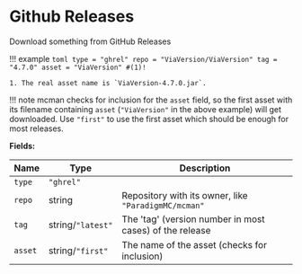 # Github Releases

Download something from GitHub Releases

!!! example
    ```toml
    type = "ghrel"
    repo = "ViaVersion/ViaVersion"
    tag = "4.7.0"
    asset = "ViaVersion" #(1)!
    ```

    1. The real asset name is `ViaVersion-4.7.0.jar`.

!!! note
    mcman checks for inclusion for the `asset` field, so the first asset with its filename containing `asset` (`"ViaVersion"` in the above example) will get downloaded. Use `"first"` to use the first asset which should be enough for most releases.

**Fields:**

| Name    | Type              | Description                                             |
| ------- | ----------------- | ------------------------------------------------------- |
| `type`  | `"ghrel"`         |                                                         |
| `repo`  | string            | Repository with its owner, like `"ParadigmMC/mcman"`    |
| `tag`   | string/`"latest"` | The 'tag' (version number in most cases) of the release |
| `asset` | string/`"first"`  | The name of the asset (checks for inclusion)            |
